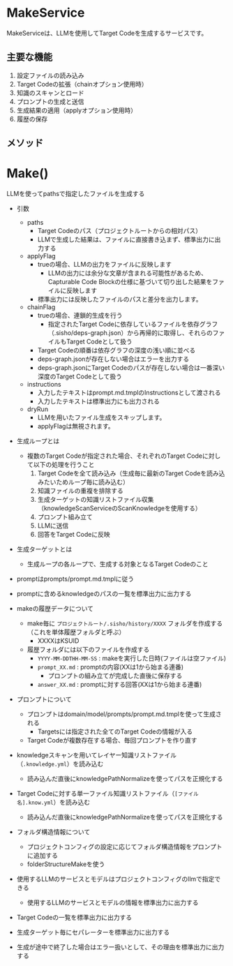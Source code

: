 # MakeService

MakeServiceは、LLMを使用してTarget Codeを生成するサービスです。

## 主要な機能

1. 設定ファイルの読み込み
2. Target Codeの拡張（chainオプション使用時）
3. 知識のスキャンとロード
4. プロンプトの生成と送信
5. 生成結果の適用（applyオプション使用時）
6. 履歴の保存

## メソッド

# Make()

LLMを使ってpathsで指定したファイルを生成する

* 引数
    * paths
        * Target Codeのパス（プロジェクトルートからの相対パス）
        * LLMで生成した結果は、ファイルに直接書き込まず、標準出力に出力する
    * applyFlag
        * trueの場合、LLMの出力をファイルに反映します
            * LLMの出力には余分な文章が含まれる可能性があるため、 Capturable Code Blockの仕様に基づいて切り出した結果をファイルに反映します
        * 標準出力には反映したファイルのパスと差分を出力します。
    * chainFlag
        * trueの場合、連鎖的生成を行う 
            * 指定されたTarget Codeに依存しているファイルを依存グラフ（.sisho/deps-graph.json）から再帰的に取得し、それらのファイルもTarget Codeとして扱う
        * Target Codeの順番は依存グラフの深度の浅い順に並べる
        * deps-graph.jsonが存在しない場合はエラーを出力する
        * deps-graph.jsonにTarget Codeのパスが存在しない場合は一番深い深度のTarget Codeとして扱う
    * instructions
        * 入力したテキストはprompt.md.tmplのInstructionsとして渡される
        * 入力したテキストは標準出力にも出力される
    * dryRun
        * LLMを用いたファイル生成をスキップします。
        * applyFlagは無視されます。

* 生成ループとは
    * 複数のTarget Codeが指定された場合、それぞれのTarget Codeに対して以下の処理を行うこと
        1. Target Codeを全て読み込み（生成毎に最新のTarget Codeを読み込みたいためループ毎に読み込む）
        2. 知識ファイルの重複を排除する
        3. 生成ターゲットの知識リストファイル収集（knowledgeScanServiceのScanKnowledgeを使用する）
        4. プロンプト組み立て
        5. LLMに送信
        6. 回答をTarget Codeに反映
* 生成ターゲットとは
    * 生成ループの各ループで、生成する対象となるTarget Codeのこと
* promptはprompts/prompt.md.tmplに従う
* promptに含めるknowledgeのパスの一覧を標準出力に出力する
* makeの履歴データについて
    * make毎に `プロジェクトルート/.sisho/history/XXXX` フォルダを作成する（これを単体履歴フォルダと呼ぶ）
        * XXXXはKSUID
    * 履歴フォルダには以下のファイルを作成する
        * `YYYY-MM-DDTHH-MM-SS` : makeを実行した日時(ファイルは空ファイル)
        * `prompt_XX.md` : promptの内容(XXは1から始まる連番)
            * プロンプトの組み立てが完成した直後に保存する
        * `answer_XX.md` : promptに対する回答(XXは1から始まる連番)
* プロンプトについて
    * プロンプトはdomain/model/prompts/prompt.md.tmplを使って生成される
        * Targetsには指定された全てのTarget Codeの情報が入る
    * Target Codeが複数存在する場合、毎回プロンプトを作り直す
* knowledgeスキャンを用いてレイヤー知識リストファイル（`.knowledge.yml`）を読み込む
    * 読み込んだ直後にknowledgePathNormalizeを使ってパスを正規化する
* Target Codeに対する単一ファイル知識リストファイル（`[ファイル名].know.yml`）を読み込む
    * 読み込んだ直後にknowledgePathNormalizeを使ってパスを正規化する
* フォルダ構造情報について
    * プロジェクトコンフィグの設定に応じてフォルダ構造情報をプロンプトに追加する
    * folderStructureMakeを使う
* 使用するLLMのサービスとモデルはプロジェクトコンフィグのllmで指定できる
    * 使用するLLMのサービスとモデルの情報を標準出力に出力する
* Target Codeの一覧を標準出力に出力する
* 生成ターゲット毎にセパレーターを標準出力に出力する
* 生成が途中で終了した場合はエラー扱いとして、その理由を標準出力に出力する